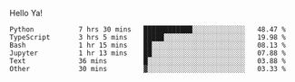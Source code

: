 Hello Ya!

<!--START_SECTION:waka-->

```text
Python           7 hrs 30 mins   ████████████░░░░░░░░░░░░░   48.47 %
TypeScript       3 hrs 5 mins    █████░░░░░░░░░░░░░░░░░░░░   19.98 %
Bash             1 hr 15 mins    ██░░░░░░░░░░░░░░░░░░░░░░░   08.13 %
Jupyter          1 hr 13 mins    ██░░░░░░░░░░░░░░░░░░░░░░░   07.88 %
Text             36 mins         █░░░░░░░░░░░░░░░░░░░░░░░░   03.88 %
Other            30 mins         ▓░░░░░░░░░░░░░░░░░░░░░░░░   03.33 %
```

<!--END_SECTION:waka-->
